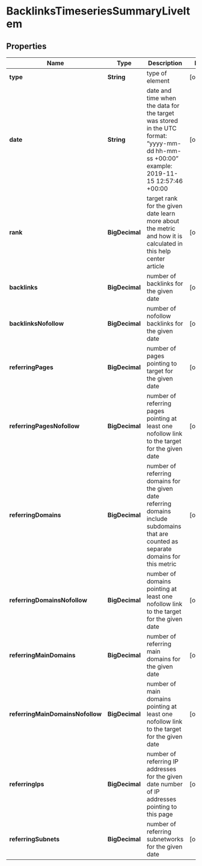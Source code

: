 

# BacklinksTimeseriesSummaryLiveItem


## Properties

| Name | Type | Description | Notes |
|------------ | ------------- | ------------- | -------------|
|**type** | **String** | type of element |  [optional] |
|**date** | **String** | date and time when the data for the target was stored in the UTC format: “yyyy-mm-dd hh-mm-ss +00:00” example: 2019-11-15 12:57:46 +00:00 |  [optional] |
|**rank** | **BigDecimal** | target rank for the given date learn more about the metric and how it is calculated in this help center article |  [optional] |
|**backlinks** | **BigDecimal** | number of backlinks for the given date |  [optional] |
|**backlinksNofollow** | **BigDecimal** | number of nofollow backlinks for the given date |  [optional] |
|**referringPages** | **BigDecimal** | number of pages pointing to target for the given date |  [optional] |
|**referringPagesNofollow** | **BigDecimal** | number of referring pages pointing at least one nofollow link to the target for the given date |  [optional] |
|**referringDomains** | **BigDecimal** | number of referring domains for the given date referring domains include subdomains that are counted as separate domains for this metric |  [optional] |
|**referringDomainsNofollow** | **BigDecimal** | number of domains pointing at least one nofollow link to the target for the given date |  [optional] |
|**referringMainDomains** | **BigDecimal** | number of referring main domains for the given date |  [optional] |
|**referringMainDomainsNofollow** | **BigDecimal** | number of main domains pointing at least one nofollow link to the target for the given date |  [optional] |
|**referringIps** | **BigDecimal** | number of referring IP addresses for the given date number of IP addresses pointing to this page |  [optional] |
|**referringSubnets** | **BigDecimal** | number of referring subnetworks for the given date |  [optional] |



